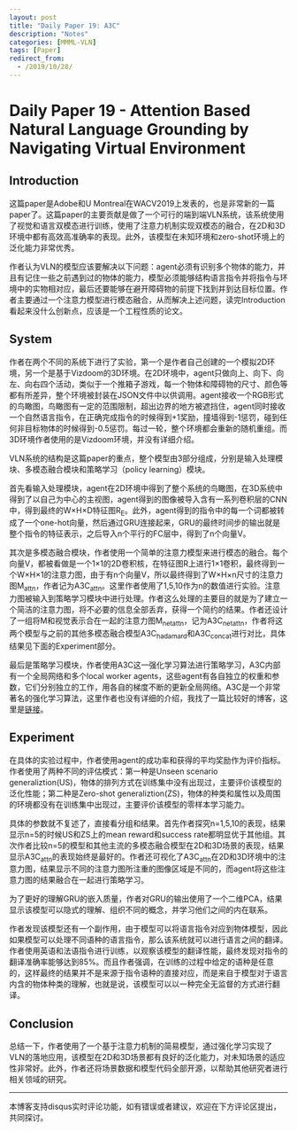 ```yaml
---
layout: post
title: "Daily Paper 19: A3C"
description: "Notes"
categories: [MMML-VLN]
tags: [Paper]
redirect_from:
  - /2019/10/28/
---
```


# Daily Paper 19 - Attention Based Natural Language Grounding by Navigating Virtual Environment  

## Introduction  

这篇paper是Adobe和U Montreal在WACV2019上发表的，也是非常新的一篇paper了。这篇paper的主要贡献是做了一个可行的端到端VLN系统，该系统使用了视觉和语言双模态进行训练，使用了注意力机制实现双模态的融合，在2D和3D环境中都有高效高准确率的表现。此外，该模型在未知环境和zero-shot环境上的泛化能力非常优秀。  

作者认为VLN的模型应该要解决以下问题：agent必须有识别多个物体的能力，并且有记住一些之前遇到过的物体的能力，模型必须能够结构语言指令并将指令与环境中的实物相对应，最后还要能够在避开障碍物的前提下找到并到达目标位置。作者主要通过一个注意力模型进行模态融合，从而解决上述问题，读完Introduction看起来没什么创新点，应该是一个工程性质的论文。  

## System  

作者在两个不同的系统下进行了实验，第一个是作者自己创建的一个模拟2D环境，另一个是基于Vizdoom的3D环境。在2D环境中，agent只做向上、向下、向左、向右四个活动，类似于一个推箱子游戏，每一个物体和障碍物的尺寸、颜色等都有所差异，整个环境被封装在JSON文件中以供调用。agent接收一个RGB形式的鸟瞰图，鸟瞰图有一定的范围限制，超出边界的地方被遮挡住，agent同时接收一个自然语言指令，在正确完成指令的时候得到+1奖励，撞墙得到-1惩罚，碰到任何非目标物体的时候得到-0.5惩罚。每过一轮，整个环境都会重新的随机重组。而3D环境作者使用的是Vizdoom环境，并没有详细介绍。  

VLN系统的结构是这篇paper的重点，整个模型由3部分组成，分别是输入处理模块、多模态融合模块和策略学习（policy learning）模块。  

首先看输入处理模块，agent在2D环境中得到了整个系统的鸟瞰图，在3D系统中得到了以自己为中心的主视图，agent得到的图像被导入含有一系列卷积层的CNN中，得到最终的W×H×D特征图R<sub>E</sub>。此外，agent得到的指令中的每一个词都被转成了一个one-hot向量，然后通过GRU连接起来，GRU的最终时间步的输出就是整个指令的特征表示，之后导入n个平行的FC层中，得到了n个向量V。  

其次是多模态融合模块，作者使用一个简单的注意力模型来进行模态的融合。每个向量V，都被看做是一个1×1的2D卷积核，在特征图R上进行1×1卷积，最终得到一个W×H×1的注意力图，由于有n个向量V，所以最终得到了W×H×n尺寸的注意力图M<sub>attn</sub>，作者记为A3C<sub>attn</sub>。这里作者使用了1,5,10作为n的数值进行实验。注意力图被输入到策略学习模块中进行处理。作者这么处理的主要目的就是为了建立一个简洁的注意力图，将不必要的信息全部丢弃，获得一个简约的结果。作者还设计了一组将M和视觉表示合在一起的注意力图M<sub>netattn</sub>，记为A3C<sub>netattn</sub>，作者将这两个模型与之前的其他多模态融合模型A3C<sub>hadamard</sub>和A3C<sub>concat</sub>进行对比，具体结果见下面的Experiment部分。  

最后是策略学习模块，作者使用A3C这一强化学习算法进行策略学习，A3C内部有一个全局网络和多个local worker agents，这些agent有各自独立的权重和参数，它们分别独立的工作，用各自的梯度不断的更新全局网络。A3C是一个非常著名的强化学习算法，这里作者也没有详细的介绍，我找了一篇比较好的博客，这里是[链接](https://www.cnblogs.com/wangxiaocvpr/p/8110120.html)。  

## Experiment  

在具体的实验过程中，作者使用agent的成功率和获得的平均奖励作为评价指标。作者使用了两种不同的评估模式：第一种是Unseen scenario generaliztion(US)，物体的排列方式在训练集中没有出现过，主要评价该模型的泛化性能；第二种是Zero-shot generaliztion(ZS)，物体的种类和属性以及周围的环境都没有在训练集中出现过，主要评价该模型的零样本学习能力。  

具体的参数就不复述了，直接看分组和结果。首先作者探究n=1,5,10的表现，结果显示n=5的时候US和ZS上的mean reward和success rate都明显优于其他组。其次作者比较n=5的模型和其他主流的多模态融合模型在2D和3D场景的表现，结果显示A3C<sub>attn</sub>的表现始终是最好的。作者还可视化了A3C<sub>attn</sub>在2D和3D环境中的注意力图，结果显示不同的注意力图所注重的图像区域是不同的，而agent将这些注意力图的结果融合在一起进行策略学习。  

为了更好的理解GRU的嵌入质量，作者对GRU的输出使用了一个二维PCA，结果显示该模型可以隐式的理解、组织不同的概念，并学习他们之间的内在联系。  

作者发现该模型还有一个副作用，由于模型可以将语言指令对应到物体模型，因此如果模型可以处理不同语种的语言指令，那么该系统就可以进行语言之间的翻译。作者使用英语和法语指令进行训练，以观察该模型的翻译性能，最终发现对指令的翻译准确率能够达到85%。而且作者强调，在训练的过程中给定的语种是任意的，这样最终的结果并不是来源于指令语种的直接对应，而是来自于模型对于语言内含的物体种类的理解，也就是说，该模型可以以一种完全无监督的方式进行翻译。  

## Conclusion  

总结一下，作者使用了一个基于注意力机制的简易模型，通过强化学习实现了VLN的落地应用，该模型在2D和3D场景都有良好的泛化能力，对未知场景的适应性非常好。此外，作者还将场景数据和模型代码全部开源，以帮助其他研究者进行相关领域的研究。  

---
本博客支持disqus实时评论功能，如有错误或者建议，欢迎在下方评论区提出，共同探讨。  
